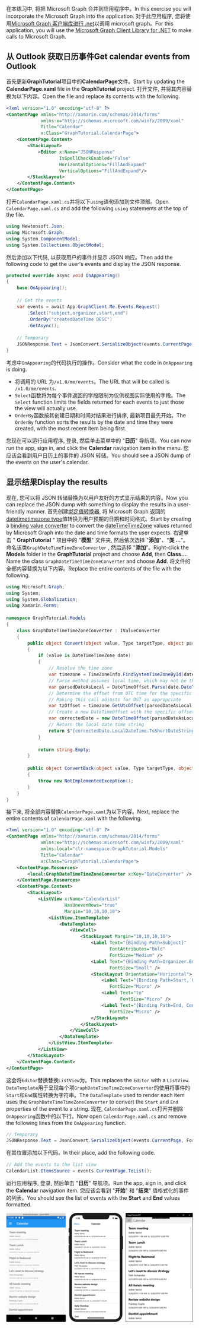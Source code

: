 <!-- markdownlint-disable MD002 MD041 -->

<span data-ttu-id="f8627-101">在本练习中, 将把 Microsoft Graph 合并到应用程序中。</span><span class="sxs-lookup"><span data-stu-id="f8627-101">In this exercise you will incorporate the Microsoft Graph into the application.</span></span> <span data-ttu-id="f8627-102">对于此应用程序, 您将使用[Microsoft Graph 客户端库进行 .net](https://github.com/microsoftgraph/msgraph-sdk-dotnet)以调用 microsoft graph。</span><span class="sxs-lookup"><span data-stu-id="f8627-102">For this application, you will use the [Microsoft Graph Client Library for .NET](https://github.com/microsoftgraph/msgraph-sdk-dotnet) to make calls to Microsoft Graph.</span></span>

## <a name="get-calendar-events-from-outlook"></a><span data-ttu-id="f8627-103">从 Outlook 获取日历事件</span><span class="sxs-lookup"><span data-stu-id="f8627-103">Get calendar events from Outlook</span></span>

<span data-ttu-id="f8627-104">首先更新**GraphTutorial**项目中的**CalendarPage**文件。</span><span class="sxs-lookup"><span data-stu-id="f8627-104">Start by updating the **CalendarPage.xaml** file in the **GraphTutorial** project.</span></span> <span data-ttu-id="f8627-105">打开文件, 并将其内容替换为以下内容。</span><span class="sxs-lookup"><span data-stu-id="f8627-105">Open the file and replace its contents with the following.</span></span>

```xml
<?xml version="1.0" encoding="utf-8" ?>
<ContentPage xmlns="http://xamarin.com/schemas/2014/forms"
             xmlns:x="http://schemas.microsoft.com/winfx/2009/xaml"
             Title="Calendar"
             x:Class="GraphTutorial.CalendarPage">
    <ContentPage.Content>
        <StackLayout>
            <Editor x:Name="JSONResponse"
                    IsSpellCheckEnabled="False"
                    HorizontalOptions="FillAndExpand"
                    VerticalOptions="FillAndExpand"/>
        </StackLayout>
    </ContentPage.Content>
</ContentPage>
```

<span data-ttu-id="f8627-106">打开`CalendarPage.xaml.cs`并将以下`using`语句添加到文件顶部。</span><span class="sxs-lookup"><span data-stu-id="f8627-106">Open `CalendarPage.xaml.cs` and add the following `using` statements at the top of the file.</span></span>

```cs
using Newtonsoft.Json;
using Microsoft.Graph;
using System.ComponentModel;
using System.Collections.ObjectModel;
```

<span data-ttu-id="f8627-107">然后添加以下代码, 以获取用户的事件并显示 JSON 响应。</span><span class="sxs-lookup"><span data-stu-id="f8627-107">Then add the following code to get the user's events and display the JSON response.</span></span>

```cs
protected override async void OnAppearing()
{
    base.OnAppearing();

    // Get the events
    var events = await App.GraphClient.Me.Events.Request()
        .Select("subject,organizer,start,end")
        .OrderBy("createdDateTime DESC")
        .GetAsync();

    // Temporary
    JSONResponse.Text = JsonConvert.SerializeObject(events.CurrentPage, Formatting.Indented);
}
```

<span data-ttu-id="f8627-108">考虑中`OnAppearing`的代码执行的操作。</span><span class="sxs-lookup"><span data-stu-id="f8627-108">Consider what the code in `OnAppearing` is doing.</span></span>

- <span data-ttu-id="f8627-109">将调用的 URL 为`/v1.0/me/events`。</span><span class="sxs-lookup"><span data-stu-id="f8627-109">The URL that will be called is `/v1.0/me/events`.</span></span>
- <span data-ttu-id="f8627-110">`Select`函数将为每个事件返回的字段限制为仅供视图实际使用的字段。</span><span class="sxs-lookup"><span data-stu-id="f8627-110">The `Select` function limits the fields returned for each events to just those the view will actually use.</span></span>
- <span data-ttu-id="f8627-111">`OrderBy`函数按其创建日期和时间对结果进行排序, 最新项目最先开始。</span><span class="sxs-lookup"><span data-stu-id="f8627-111">The `OrderBy` function sorts the results by the date and time they were created, with the most recent item being first.</span></span>

<span data-ttu-id="f8627-112">您现在可以运行应用程序, 登录, 然后单击菜单中的 "**日历**" 导航项。</span><span class="sxs-lookup"><span data-stu-id="f8627-112">You can now run the app, sign in, and click the **Calendar** navigation item in the menu.</span></span> <span data-ttu-id="f8627-113">您应该会看到用户日历上的事件的 JSON 转储。</span><span class="sxs-lookup"><span data-stu-id="f8627-113">You should see a JSON dump of the events on the user's calendar.</span></span>

## <a name="display-the-results"></a><span data-ttu-id="f8627-114">显示结果</span><span class="sxs-lookup"><span data-stu-id="f8627-114">Display the results</span></span>

<span data-ttu-id="f8627-115">现在, 您可以将 JSON 转储替换为以用户友好的方式显示结果的内容。</span><span class="sxs-lookup"><span data-stu-id="f8627-115">Now you can replace the JSON dump with something to display the results in a user-friendly manner.</span></span> <span data-ttu-id="f8627-116">首先创建[绑定值转换器](/xamarin/xamarin-forms/xaml/xaml-basics/data-binding-basics#binding-value-converters), 将 Microsoft Graph 返回的[datetimetimezone type](/graph/api/resources/datetimetimezone?view=graph-rest-1.0)值转换为用户预期的日期和时间格式。</span><span class="sxs-lookup"><span data-stu-id="f8627-116">Start by creating a [binding value converter](/xamarin/xamarin-forms/xaml/xaml-basics/data-binding-basics#binding-value-converters) to convert the [dateTimeTimeZone](/graph/api/resources/datetimetimezone?view=graph-rest-1.0) values returned by Microsoft Graph into the date and time formats the user expects.</span></span> <span data-ttu-id="f8627-117">右键单击 " **GraphTutorial** " 项目中的 "**模型**" 文件夹, 然后依次选择 "**添加**"、"**类 ...**"。命名该类`GraphDateTimeTimeZoneConverter` , 然后选择 "**添加**"。</span><span class="sxs-lookup"><span data-stu-id="f8627-117">Right-click the **Models** folder in the **GraphTutorial** project and choose **Add**, then **Class...**. Name the class `GraphDateTimeTimeZoneConverter` and choose **Add**.</span></span> <span data-ttu-id="f8627-118">将文件的全部内容替换为以下内容。</span><span class="sxs-lookup"><span data-stu-id="f8627-118">Replace the entire contents of the file with the following.</span></span>

```cs
using Microsoft.Graph;
using System;
using System.Globalization;
using Xamarin.Forms;

namespace GraphTutorial.Models
{
    class GraphDateTimeTimeZoneConverter : IValueConverter
    {
        public object Convert(object value, Type targetType, object parameter, CultureInfo culture)
        {
            if (value is DateTimeTimeZone date)
            {
                // Resolve the time zone
                var timezone = TimeZoneInfo.FindSystemTimeZoneById(date.TimeZone);
                // Parse method assumes local time, which may not be the case
                var parsedDateAsLocal = DateTimeOffset.Parse(date.DateTime);
                // Determine the offset from UTC time for the specific date
                // Making this call adjusts for DST as appropriate
                var tzOffset = timezone.GetUtcOffset(parsedDateAsLocal.DateTime);
                // Create a new DateTimeOffset with the specific offset from UTC
                var correctedDate = new DateTimeOffset(parsedDateAsLocal.DateTime, tzOffset);
                // Return the local date time string
                return $"{correctedDate.LocalDateTime.ToShortDateString()} {correctedDate.LocalDateTime.ToShortTimeString()}";
            }

            return string.Empty;
        }

        public object ConvertBack(object value, Type targetType, object parameter, CultureInfo culture)
        {
            throw new NotImplementedException();
        }
    }
}
```

<span data-ttu-id="f8627-119">接下来, 将全部内容替换`CalendarPage.xaml`为以下内容。</span><span class="sxs-lookup"><span data-stu-id="f8627-119">Next, replace the entire contents of `CalendarPage.xaml` with the following.</span></span>

```xml
<?xml version="1.0" encoding="utf-8" ?>
<ContentPage xmlns="http://xamarin.com/schemas/2014/forms"
             xmlns:x="http://schemas.microsoft.com/winfx/2009/xaml"
             xmlns:local="clr-namespace:GraphTutorial.Models"
             Title="Calendar"
             x:Class="GraphTutorial.CalendarPage">
    <ContentPage.Resources>
        <local:GraphDateTimeTimeZoneConverter x:Key="DateConverter" />
    </ContentPage.Resources>
    <ContentPage.Content>
        <StackLayout>
            <ListView x:Name="CalendarList"
                      HasUnevenRows="true"
                      Margin="10,10,10,10">
                <ListView.ItemTemplate>
                    <DataTemplate>
                        <ViewCell>
                            <StackLayout Margin="10,10,10,10">
                                <Label Text="{Binding Path=Subject}"
                                       FontAttributes="Bold"
                                       FontSize="Medium" />
                                <Label Text="{Binding Path=Organizer.EmailAddress.Name}"
                                       FontSize="Small" />
                                <StackLayout Orientation="Horizontal">
                                    <Label Text="{Binding Path=Start, Converter={StaticResource DateConverter}}"
                                       FontSize="Micro" />
                                    <Label Text="to"
                                           FontSize="Micro" />
                                    <Label Text="{Binding Path=End, Converter={StaticResource DateConverter}}"
                                       FontSize="Micro" />
                                </StackLayout>
                            </StackLayout>
                        </ViewCell>
                    </DataTemplate>
                </ListView.ItemTemplate>
            </ListView>
        </StackLayout>
    </ContentPage.Content>
</ContentPage>
```

<span data-ttu-id="f8627-120">这会将`Editor`替换替换`ListView`为。</span><span class="sxs-lookup"><span data-stu-id="f8627-120">This replaces the `Editor` with a `ListView`.</span></span> <span data-ttu-id="f8627-121">`DataTemplate`用于呈现每个项`GraphDateTimeTimeZoneConverter`的使用将事件的`Start`和`End`属性转换为字符串。</span><span class="sxs-lookup"><span data-stu-id="f8627-121">The `DataTemplate` used to render each item uses the `GraphDateTimeTimeZoneConverter` to convert the `Start` and `End` properties of the event to a string.</span></span> <span data-ttu-id="f8627-122">现在, `CalendarPage.xaml.cs`打开并删除`OnAppearing`函数中的以下行。</span><span class="sxs-lookup"><span data-stu-id="f8627-122">Now open `CalendarPage.xaml.cs` and remove the following lines from the `OnAppearing` function.</span></span>

```cs
// Temporary
JSONResponse.Text = JsonConvert.SerializeObject(events.CurrentPage, Formatting.Indented);
```

<span data-ttu-id="f8627-123">在其位置添加以下代码。</span><span class="sxs-lookup"><span data-stu-id="f8627-123">In their place, add the following code.</span></span>

```cs
// Add the events to the list view
CalendarList.ItemsSource = events.CurrentPage.ToList();
```

<span data-ttu-id="f8627-124">运行应用程序, 登录, 然后单击 "**日历**" 导航项。</span><span class="sxs-lookup"><span data-stu-id="f8627-124">Run the app, sign in, and click the **Calendar** navigation item.</span></span> <span data-ttu-id="f8627-125">您应该会看到 "**开始**" 和 "**结束**" 值格式化的事件的列表。</span><span class="sxs-lookup"><span data-stu-id="f8627-125">You should see the list of events with the **Start** and **End** values formatted.</span></span>

![事件表的屏幕截图](./images/calendar-page.png)
